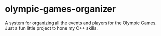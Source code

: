 # olympic-games-organizer
A system for organizing all the events and players for the Olympic Games. Just a fun little project to hone my C++ skills.
